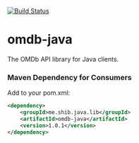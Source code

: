 [![Build Status](https://travis-ci.org/shiblymeeran/omdb-java.svg)](https://travis-ci.org/shiblymeeran/omdb-java)
# omdb-java
The OMDb API library for Java clients.

### Maven Dependency for Consumers ###
Add to your pom.xml:

```xml
<dependency>
	<groupId>me.shib.java.lib</groupId>
	<artifactId>omdb-java</artifactId>
	<version>1.0.1</version>
</dependency>
```